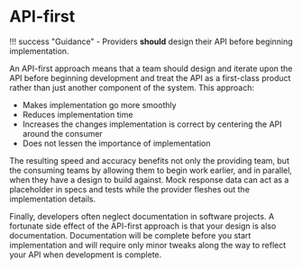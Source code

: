 # API-first

!!! success "Guidance"
    - Providers **should** design their API before beginning implementation.

An API-first approach means that a team should design and iterate upon the API before beginning development and treat the API as a first-class product rather than just another component of the system. This approach:

- Makes implementation go more smoothly
- Reduces implementation time
- Increases the changes implementation is correct by centering the API around the consumer
- Does not lessen the importance of implementation

The resulting speed and accuracy benefits not only the providing team, but the consuming teams by allowing them to begin work earlier, and in parallel, when they have a design to build against. Mock response data can act as a placeholder in specs and tests while the provider fleshes out the implementation details.

Finally, developers often neglect documentation in software projects. A fortunate side effect of the API-first approach is that your design is also documentation. Documentation will be complete before you start implementation and will require only minor tweaks along the way to reflect your API when development is complete.
